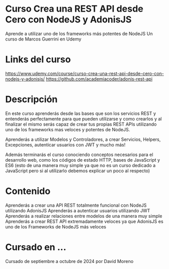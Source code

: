 # Curso Crea una REST API desde Cero con NodeJS y AdonisJS
Aprende a utilizar uno de los frameworks más potentes de NodeJS
Un curso de Marcos Guerrini en Udemy

# Links del curso
https://www.udemy.com/course/curso-crea-una-rest-api-desde-cero-con-nodejs-y-adonisjs/
https://github.com/academiacoder/adonis-rest-api

# Descripción
En este curso aprenderás desde las bases que son los servicios REST y entenderás perfectamente para que pueden utilizarse y como crearlos y al finalizar el mismo serás capaz de crear tus propias REST APIs utilizando uno de los frameworks mas veloces y potentes de NodeJS.

Aprenderás a utilizar Modelos y Controladores, a crear Servicios, Helpers, Excepciones, autenticar usuarios con JWT y mucho más!

Además terminarás el curso conociendo conceptos necesarios para el desarrollo web, como los códigos de estado HTTP, bases de JavaScript y ES6 (esto de una manera muy simple ya que no es un curso dedicado a JavaScript pero si al utilizarlo debemos explicar un poco al respecto)

# Contenido

Aprenderás a crear una API REST totalmente funcional con NodeJS utilizando AdonisJS
Aprenderás a autenticar usuarios utilizando JWT
Aprenderás a realizar relaciones entre modelos de una manera muy simple
Aprenderás a crear REST API extremadamente veloces ya que AdonisJS es uno de los Frameworks de NodeJS más veloces

# Cursado en ...
Cursado de septiembre a octubre de 2024 por David Moreno


